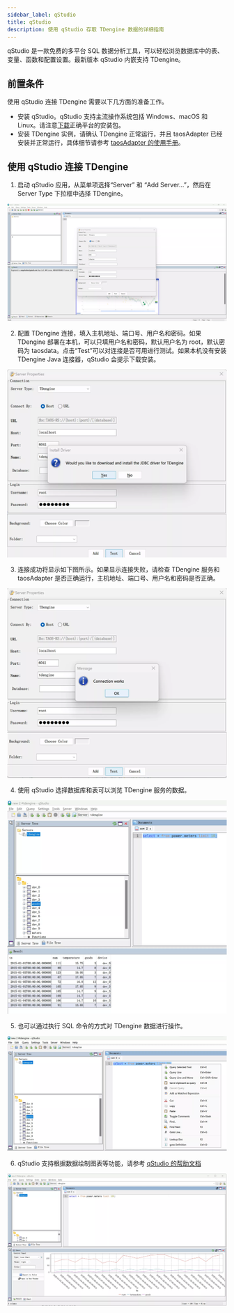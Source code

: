 ```yaml
---
sidebar_label: qStudio
title: qStudio
description: 使用 qStudio 存取 TDengine 数据的详细指南
---
```


qStudio 是一款免费的多平台 SQL 数据分析工具，可以轻松浏览数据库中的表、变量、函数和配置设置。最新版本 qStudio 内嵌支持 TDengine。

## 前置条件

使用 qStudio 连接 TDengine 需要以下几方面的准备工作。

- 安装 qStudio。qStudio 支持主流操作系统包括 Windows、macOS 和 Linux。请注意[下载](https://www.timestored.com/qstudio/download/)正确平台的安装包。
- 安装 TDengine 实例，请确认 TDengine 正常运行，并且 taosAdapter 已经安装并正常运行，具体细节请参考 [taosAdapter 的使用手册](../../reference/taosadapter)。

## 使用 qStudio 连接 TDengine

1. 启动 qStudio 应用，从菜单项选择“Server” 和 “Add Server...”，然后在 Server Type 下拉框中选择 TDengine。

 ![qStudio 连接 TDengine](./qstudio/qstudio-connect-tdengine.webp)

2. 配置 TDengine 连接，填入主机地址、端口号、用户名和密码。如果 TDengine 部署在本机，可以只填用户名和密码，默认用户名为 root，默认密码为 taosdata。点击“Test”可以对连接是否可用进行测试。如果本机没有安装 TDengine Java
 连接器，qStudio 会提示下载安装。

 ![下载 Java 连接器](./qstudio/qstudio-jdbc-connector-download.webp)

3. 连接成功将显示如下图所示。如果显示连接失败，请检查 TDengine 服务和 taosAdapter 是否正确运行，主机地址、端口号、用户名和密码是否正确。

 ![连接成功](./qstudio/qstudio-connect-tdengine-test.webp)

4. 使用 qStudio 选择数据库和表可以浏览 TDengine 服务的数据。

 ![qStudio 浏览 TDengine 数据](./qstudio/qstudio-browse-data.webp)

5. 也可以通过执行 SQL 命令的方式对 TDengine 数据进行操作。

 ![qStudio SQL 命令](./qstudio/qstudio-sql-execution.webp)

6. qStudio 支持根据数据绘制图表等功能，请参考 [qStudio 的帮助文档](https://www.timestored.com/qstudio/help)

 ![qStudio Chart 功能](./qstudio/qstudio-chart.webp)
